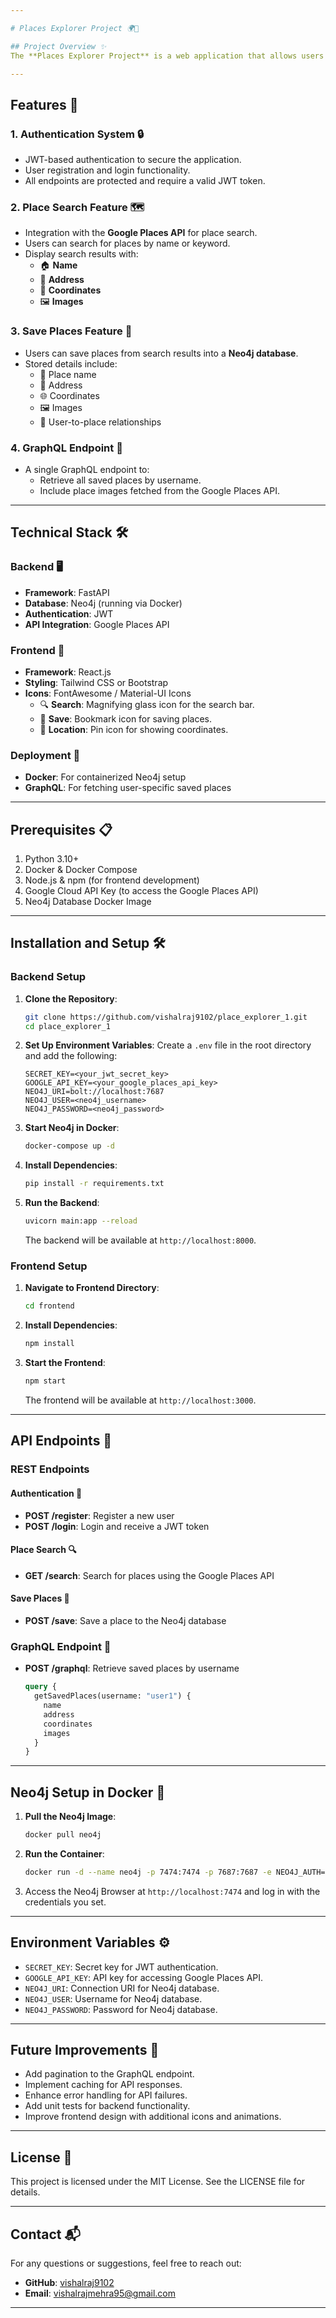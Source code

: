 ```yaml
---

# Places Explorer Project 🌍📍

## Project Overview ✨
The **Places Explorer Project** is a web application that allows users to search for places using the Google Places API and save their favorite places. The backend is built using **FastAPI** with **Neo4j** as the database, and features JWT-based authentication for security. Users can retrieve their saved places through a GraphQL endpoint.

---
```


## Features 🚀

### 1. Authentication System 🔒
- JWT-based authentication to secure the application.
- User registration and login functionality.
- All endpoints are protected and require a valid JWT token.

### 2. Place Search Feature 🗺️
- Integration with the **Google Places API** for place search.
- Users can search for places by name or keyword.
- Display search results with:
  - 🏠 **Name**
  - 📍 **Address**
  - 📌 **Coordinates**
  - 🖼️ **Images**

### 3. Save Places Feature 💾
- Users can save places from search results into a **Neo4j database**.
- Stored details include:
  - 📍 Place name
  - 🏢 Address
  - 🌐 Coordinates
  - 🖼️ Images
  - 👥 User-to-place relationships

### 4. GraphQL Endpoint 📡
- A single GraphQL endpoint to:
  - Retrieve all saved places by username.
  - Include place images fetched from the Google Places API.

---

## Technical Stack 🛠️

### Backend 🖥️
- **Framework**: FastAPI
- **Database**: Neo4j (running via Docker)
- **Authentication**: JWT
- **API Integration**: Google Places API

### Frontend 🎨
- **Framework**: React.js
- **Styling**: Tailwind CSS or Bootstrap
- **Icons**: FontAwesome / Material-UI Icons
  - 🔍 **Search**: Magnifying glass icon for the search bar.
  - 🔖 **Save**: Bookmark icon for saving places.
  - 📍 **Location**: Pin icon for showing coordinates.

### Deployment 🚢
- **Docker**: For containerized Neo4j setup
- **GraphQL**: For fetching user-specific saved places

---

## Prerequisites 📋

1. Python 3.10+
2. Docker & Docker Compose
3. Node.js & npm (for frontend development)
4. Google Cloud API Key (to access the Google Places API)
5. Neo4j Database Docker Image

---

## Installation and Setup 🛠️

### Backend Setup

1. **Clone the Repository**:
   ```bash
   git clone https://github.com/vishalraj9102/place_explorer_1.git
   cd place_explorer_1
   ```

2. **Set Up Environment Variables**:
   Create a `.env` file in the root directory and add the following:
   ```env
   SECRET_KEY=<your_jwt_secret_key>
   GOOGLE_API_KEY=<your_google_places_api_key>
   NEO4J_URI=bolt://localhost:7687
   NEO4J_USER=<neo4j_username>
   NEO4J_PASSWORD=<neo4j_password>
   ```

3. **Start Neo4j in Docker**:
   ```bash
   docker-compose up -d
   ```

4. **Install Dependencies**:
   ```bash
   pip install -r requirements.txt
   ```

5. **Run the Backend**:
   ```bash
   uvicorn main:app --reload
   ```
   The backend will be available at `http://localhost:8000`.

### Frontend Setup

1. **Navigate to Frontend Directory**:
   ```bash
   cd frontend
   ```

2. **Install Dependencies**:
   ```bash
   npm install
   ```

3. **Start the Frontend**:
   ```bash
   npm start
   ```
   The frontend will be available at `http://localhost:3000`.

---

## API Endpoints 🧰

### REST Endpoints

#### Authentication 🔑
- **POST /register**: Register a new user
- **POST /login**: Login and receive a JWT token

#### Place Search 🔍
- **GET /search**: Search for places using the Google Places API

#### Save Places 💾
- **POST /save**: Save a place to the Neo4j database

### GraphQL Endpoint 📡
- **POST /graphql**: Retrieve saved places by username
  ```graphql
  query {
    getSavedPlaces(username: "user1") {
      name
      address
      coordinates
      images
    }
  }
  ```

---

## Neo4j Setup in Docker 🐋

1. **Pull the Neo4j Image**:
   ```bash
   docker pull neo4j
   ```

2. **Run the Container**:
   ```bash
   docker run -d --name neo4j -p 7474:7474 -p 7687:7687 -e NEO4J_AUTH=neo4j/<password> neo4j
   ```

3. Access the Neo4j Browser at `http://localhost:7474` and log in with the credentials you set.

---

## Environment Variables ⚙️

- `SECRET_KEY`: Secret key for JWT authentication.
- `GOOGLE_API_KEY`: API key for accessing Google Places API.
- `NEO4J_URI`: Connection URI for Neo4j database.
- `NEO4J_USER`: Username for Neo4j database.
- `NEO4J_PASSWORD`: Password for Neo4j database.

---

## Future Improvements 🌟
- Add pagination to the GraphQL endpoint.
- Implement caching for API responses.
- Enhance error handling for API failures.
- Add unit tests for backend functionality.
- Improve frontend design with additional icons and animations.

---

## License 📜
This project is licensed under the MIT License. See the LICENSE file for details.

---

## Contact 📬
For any questions or suggestions, feel free to reach out:
- **GitHub**: [vishalraj9102](https://github.com/vishalraj9102)
- **Email**: [vishalrajmehra95@gmail.com](mailto:vishalrajmehra95@gmail.com)

---
